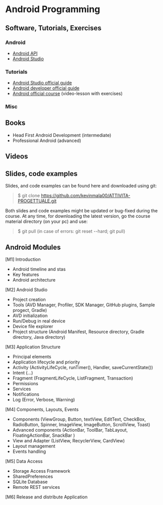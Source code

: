 # Android Programming

## Software, Tutorials, Exercises

### Android 
* [Android API](https://developer.android.com/reference)
* [Android Studio](https://developer.android.com/studio)

### Tutorials
* [Android Studio official guide](https://developer.android.com/studio/intro)
* [Android developer official guide](https://developer.android.com/guide)
* [Android official course](https://developer.android.com/courses) (video-lesson with exercises)

### Misc


## Books
- Head First Android Development (intermediate)
- Professional Android (advanced)

## Videos

## Slides, code examples
Slides, and code examples can be found here and downloaded using git:

> $ git clone https://github.com/kevinmala00/ATTIVITA-PROGETTUALE.git

Both slides and code examples might be updated or bug-fixed during the course. At any time, for downloading the latest version, go the course material directory (on your pc) and use:

> $ git pull (in case of errors: git reset --hard; git pull)

## Android Modules
[M1] Introduction
* Android timeline and stas
* Key features
* Android architecture

[M2] Android Studio
* Project creation
* Tools (AVD Manager, Profiler, SDK Manager, GitHub plugins, Sample progect, Gradle)
* AVD initialization
* Run/Debug in real device
* Device file explorer
* Project structure (Android Manifest, Resource directory, Gradle directory, Java directory)

[M3] Application Structure
* Principal elements
* Application lifecycle and priority
* Activity (ActivityLifeCycle, runTimer(), Handler, saveCurrentState())
* Intent (...)
* Fragment (FragmentLifeCycle, ListFragment, Transaction) 
* Permissions
* Services
* Notifications
* Log (Error, Verbose, Warning)

[M4] Components, Layouts, Events
* Components (ViewGroup, Button, textView, EditText, CheckBox, RadioButton, Spinner, ImageView, ImageButton, ScrollView, Toast)
* Advanced components (ActionBar, ToolBar, TabLayout, FloatingActionBar, SnackBar )
* View and Adapter (ListView, RecyclerView, CardView)
* Layout management
* Events handling

[M5] Data Access
* Storage Access Framework
* SharedPreferences
* SQLite Database
* Remote REST services

[M6] Release and distribute Application


